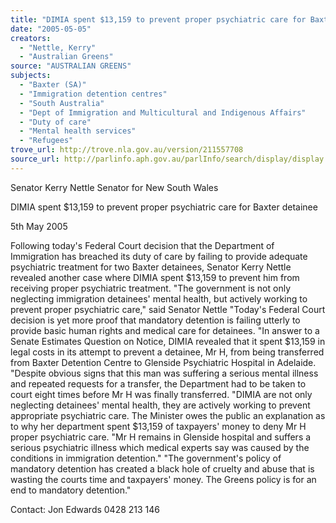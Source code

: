 ```yaml
---
title: "DIMIA spent $13,159 to prevent proper psychiatric care for Baxter detainee."
date: "2005-05-05"
creators:
  - "Nettle, Kerry"
  - "Australian Greens"
source: "AUSTRALIAN GREENS"
subjects:
  - "Baxter (SA)"
  - "Immigration detention centres"
  - "South Australia"
  - "Dept of Immigration and Multicultural and Indigenous Affairs"
  - "Duty of care"
  - "Mental health services"
  - "Refugees"
trove_url: http://trove.nla.gov.au/version/211557708
source_url: http://parlinfo.aph.gov.au/parlInfo/search/display/display.w3p;query=Id%3A%22media/pressrel/DZXF6%22
---
```


 Senator Kerry Nettle  Senator for New South Wales 

 

 DIMIA spent $13,159 to prevent proper  psychiatric care for Baxter detainee 

 5th May 2005 

 Following today's Federal Court decision that the Department of Immigration  has breached its duty of care by failing to provide adequate psychiatric  treatment for two Baxter detainees, Senator Kerry Nettle revealed another  case where DIMIA spent $13,159 to prevent him from receiving proper  psychiatric treatment.  "The government is not only neglecting immigration detainees' mental health,  but actively working to prevent proper psychiatric care," said Senator Nettle  "Today's Federal Court decision is yet more proof that mandatory detention is  failing utterly to provide basic human rights and medical care for detainees.  "In answer to a Senate Estimates Question on Notice, DIMIA revealed that it  spent $13,159 in legal costs in its attempt to prevent a detainee, Mr H, from  being transferred from Baxter Detention Centre to Glenside Psychiatric  Hospital in Adelaide.  "Despite obvious signs that this man was suffering a serious mental illness  and repeated requests for a transfer, the Department had to be taken to  court eight times before Mr H was finally transferred.  "DIMIA are not only neglecting detainees' mental health, they are actively  working to prevent appropriate psychiatric care. The Minister owes the public  an explanation as to why her department spent $13,159 of taxpayers' money  to deny Mr H proper psychiatric care.  "Mr H remains in Glenside hospital and suffers a serious psychiatric illness  which medical experts say was caused by the conditions in immigration  detention."   "The government's policy of mandatory detention has created a black hole of  cruelty and abuse that is wasting the courts time and taxpayers' money. The  Greens policy is for an end to mandatory detention."  

 

 

 Contact: Jon Edwards 0428 213 146 

 

